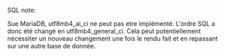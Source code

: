 SQL note:

Sue MariaDB, utf8mb4_ai_ci ne peut pas etre implémenté.
L'ordre SQL a donc été changé en utf8mb4_general_ci. Cela peut potentiellement nécessiter un nouveau changement
une fois le rendu fait et en repassant sur une autre base de donnée.